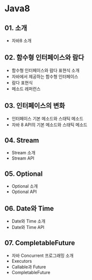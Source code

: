 # Java8

## 01. 소개
- 자바8 소개

## 02. 함수형 인터페이스와 람다
- 함수형 인터페이스와 람다 표현식 소개
- 자바에서 제공하는 함수형 인터페이스
- 람다 표현식
- 메소드 레퍼런스

## 03. 인터페이스의 변화
- 인터페이스 기본 메소드와 스태틱 메소드
- 자바 8 API의 기본 메소드와 스태틱 메소드

## 04. Stream
- Stream 소개
- Stream API

## 05. Optional
- Optional 소개
- Optional API

## 06. Date와 Time
- Date와 Time 소개
- Date와 Time API

## 07. CompletableFuture
- 자바 Concurrent 프로그래밍 소개
- Executors
- Callable과 Future
- CompletableFuture
